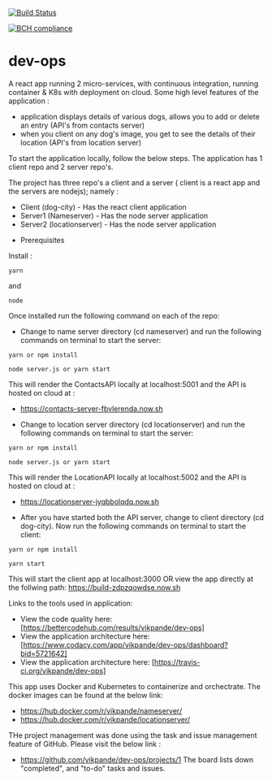 [![Build Status](https://travis-ci.org/vikpande/dev-ops.svg?branch=master)](https://travis-ci.org/vikpande/dev-ops)

[![BCH compliance](https://bettercodehub.com/edge/badge/vikpande/dev-ops?branch=master)](https://bettercodehub.com/)


# dev-ops
A react app running 2 micro-services, with continuous integration, running container & K8s with deployment on cloud. Some high level features of the application :
- application displays details of various dogs, allows you to add or delete an entry (API's from contacts server)
- when you client on any dog's image, you get to see the details of their location (API's from location server)

To start the application locally, follow the below steps. The application has 1 client repo and 2 server repo's.

The project has three repo's a client and a server ( client is a react app and the servers are nodejs); namely : 
- Client (dog-city) - Has the react client application
- Server1 (Nameserver) - Has the node server application
- Server2 (locationserver) - Has the node server application

* Prerequisites

Install :

 ```
 yarn
 ```
and

```
node
```

Once installed run the following command on each of the repo:

* Change to name server directory (cd nameserver) and run the following commands on terminal to start the server:

 ```
 yarn or npm install
 ``` 
 ```
 node server.js or yarn start
 ```

This will render the ContactsAPI locally at localhost:5001 and the API is hosted on cloud at :
- https://contacts-server-fbvlerenda.now.sh


* Change to location server directory (cd locationserver) and run the following commands on terminal to start the server:
 
 ```
 yarn or npm install
 ``` 
 ```
 node server.js or yarn start
 ```

This will render the LocationAPI locally at localhost:5002 and the API is hosted on cloud at :
- https://locationserver-jyqbbolqdq.now.sh 

* After you have started both the API server, change to client directory (cd dog-city).
 Now run the following commands on terminal to start the client:

 ```
 yarn or npm install
 ``` 
 ```
 yarn start
 ```

This will start the client app at localhost:3000 
OR 
view the app directly at the follwing path:
https://build-zdpzqowdse.now.sh 

Links to the tools used in application:
- View the code quality here:  [https://bettercodehub.com/results/vikpande/dev-ops]
- View the application architecture here: [https://www.codacy.com/app/vikpande/dev-ops/dashboard?bid=5721642]
- View the application architecture here: [https://travis-ci.org/vikpande/dev-ops]

This app uses Docker and Kubernetes to containerize and orchectrate. The docker images can be found at the below link: 
- https://hub.docker.com/r/vikpande/nameserver/ 
- https://hub.docker.com/r/vikpande/locationserver/ 

THe project management was done using the task and issue management feature of GitHub. Please visit the below link :
- https://github.com/vikpande/dev-ops/projects/1 
The board lists down "completed", and "to-do" tasks and issues. 
 